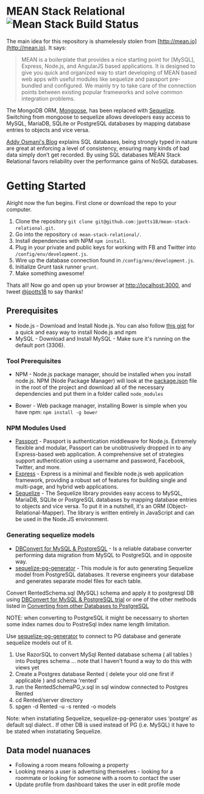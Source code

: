 MEAN Stack Relational ![Mean Stack Build Status](https://travis-ci.org/jpotts18/mean-stack-relational.png)
=====================
The main idea for this repository is shamelessly stolen from [http://mean.io](http://mean.io). It says:

> MEAN is a boilerplate that provides a nice starting point for [MySQL], Express, Node.js, and AngularJS based applications. It is designed to give you quick and organized way to start developing of MEAN based web apps with useful modules like sequelize and passport pre-bundled and configured. We mainly try to take care of the connection points between existing popular frameworks and solve common integration problems.


The MongoDB ORM, [Mongoose](http://mongoosejs.com/), has been replaced with [Sequelize](http://sequelizejs.com/). Switching from mongoose to sequelize allows developers easy access to MySQL, MariaDB, SQLite or PostgreSQL databases by mapping database entries to objects and vice versa.

[Addy Osmani's Blog](http://addyosmani.com/blog/full-stack-javascript-with-mean-and-yeoman/) explains SQL databases, being strongly typed in nature are great at enforcing a level of consistency, ensuring many kinds of bad data simply don’t get recorded. By using SQL databases MEAN Stack Relational favors reliability over the performance gains of NoSQL databases.

# Getting Started

Alright now the fun begins. First clone or download the repo to your computer. 

1. Clone the repository ```git clone git@github.com:jpotts18/mean-stack-relational.git```.
1. Go into the repository ```cd mean-stack-relational/```.
1. Install dependencies with NPM ```npm install```.
1. Plug in your private and public keys for working with FB and Twitter into ```/config/env/development.js```.
1. Wire up the database connection found in ```/config/env/development.js```.
1. Initialize Grunt task runner ```grunt```.
1. Make something awesome!

Thats all! Now go and open up your browser at [http://localhost:3000](http://localhost:3000), and tweet [@jpotts18](http://twitter.com/jpotts18) to say thanks!


## Prerequisites
- Node.js - Download and Install Node.js. You can also follow [this gist](https://gist.github.com/isaacs/579814) for a quick and easy way to install Node.js and npm
- MySQL - Download and Install MySQL - Make sure it's running on the default port (3306).

### Tool Prerequisites
- NPM - Node.js package manager, should be installed when you install node.js. NPM (Node Package Manager) will look at the [package.json](https://github.com/jpotts18/mean-stack-relational/blob/master/package.json) file in the root of the project and download all of the necessary dependencies and put them in a folder called ```node_modules```

- Bower - Web package manager, installing Bower is simple when you have npm:
``` npm install -g bower ```

### NPM Modules Used
- [Passport](http://passportjs.org/) - Passport is authentication middleware for Node.js. Extremely flexible and modular, Passport can be unobtrusively dropped in to any Express-based web application. A comprehensive set of strategies support authentication using a username and password, Facebook, Twitter, and more. 
- [Express](http://expressjs.com/) - Express is a minimal and flexible node.js web application framework, providing a robust set of features for building single and multi-page, and hybrid web applications.
- [Sequelize](http://sequelizejs.com/) - The Sequelize library provides easy access to MySQL, MariaDB, SQLite or PostgreSQL databases by mapping database entries to objects and vice versa. To put it in a nutshell, it's an ORM (Object-Relational-Mapper). The library is written entirely in JavaScript and can be used in the Node.JS environment. 

### Generating sequelize models
- [DBConvert for MySQL & PostgreSQL](https://dbconvert.com/convert-mysql-to-postgresql-pro.php) - Is a reliable database converter performing data migration from MySQL to PostgreSQL and in opposite way. 
- [sequelize-pg-generator](https://www.npmjs.com/package/sequelize-pg-generator) - This module is for auto generating Sequelize model from PostgreSQL databases. It reverse engineers your database and generates separate model files for each table.

Convert RentedSchema.sql (MySQL) schema and apply it to postgresql DB using [DBConvert for MySQL & PostgreSQL trial](https://dbconvert.com/convert-mysql-to-postgresql-pro.php) or one of the other methods listed in [Converting from other Databases to PostgreSQL](https://wiki.postgresql.org/wiki/Converting_from_other_Databases_to_PostgreSQL)

NOTE: when converting to PostgreSQL it might be necessarry to shorten some index names dou to PostreSql index name length limitation.

Use [sequelize-pg-generator](https://www.npmjs.com/package/sequelize-pg-generator) to connect to PG database and generate sequelize models out of it.


1. Use RazorSQL to convert MySql Rented database schema ( all tables ) into Postgres schema ... note that I haven't found a way to do this with views yet
1. Create a Postgres database Rented  ( delete your old one first if applicable ) and schema 'rented'
1. run the RentedSchemaPG_v<number>.sql in sql window connected to Postgres Rented 
1. cd Rented/server directory
1. spgen -d Rented -u <username> -s rented -o models


Note: when instatiating Sequelize, sequelize-pg-generator uses ‘postgre’ as default sql dialect.. If other DB is used instead of PG (i.e. MySQL) it have to be stated when instatiating Sequelize.

## Data model nuanaces
- Following a room means following a property
- Looking means a user is advertising themselves - looking for a roommate or looking for someone with a room to contact the user
- Update profile from dashboard takes the user in edit profile mode

